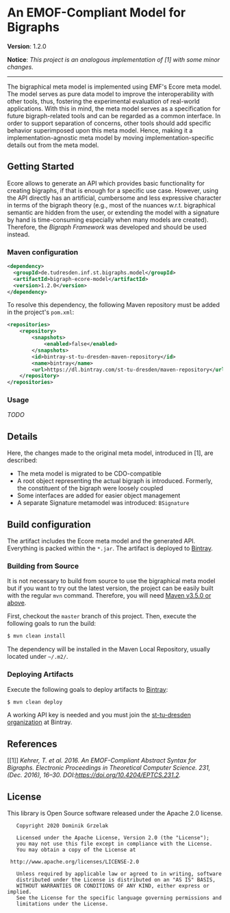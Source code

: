 # An EMOF-Compliant Model for Bigraphs

**Version**: 1.2.0

**Notice**: *This project is an analogous implementation of [1] with some minor changes.*

----------

The bigraphical meta model is implemented using EMF's Ecore meta model. 
The model serves as pure data model to improve the interoperability with other tools, thus, fostering the experimental evaluation of real-world applications. 
With this in mind, the meta model serves as a specification for future bigraph-related tools and can be regarded as a common interface. In order to support separation of concerns, other tools should add specific behavior superimposed upon this meta model. 
Hence, making it a implementation-agnostic meta model by moving implementation-specific details out from the meta model.

## Getting Started

Ecore allows to generate an API which provides basic functionality for creating bigraphs, if that is enough for a specific use case. However, using the API directly has an artificial, cumbersome and less expressive character in terms of the bigraph theory (e.g., most of the nuances w.r.t. bigraphical semantic are hidden from the user, or extending the model with a signature by hand is time-consuming especially when many models are created). 
Therefore, the *Bigraph Framework* was developed and should be used instead.

### Maven configuration

```xml
<dependency>
  <groupId>de.tudresden.inf.st.bigraphs.model</groupId>
  <artifactId>bigraph-ecore-model</artifactId>
  <version>1.2.0</version>
</dependency>
```

To resolve this dependency, the following Maven repository must be added in the project's `pom.xml`:

```xml
<repositories>
    <repository>
        <snapshots>
            <enabled>false</enabled>
        </snapshots>
        <id>bintray-st-tu-dresden-maven-repository</id>
        <name>bintray</name>
        <url>https://dl.bintray.com/st-tu-dresden/maven-repository</url>
    </repository>
</repositories>
```

### Usage

*TODO*

## Details

Here, the changes made to the original meta model, introduced in [1], are described:

- The meta model is migrated to be CDO-compatible
- A root object representing the actual bigraph is introduced. Formerly, 
the constituent of the bigraph were loosely coupled
- Some interfaces are added for easier object management
- A separate Signature metamodel was introduced: `BSignature`


## Build configuration

The artifact includes the Ecore meta model and the generated API. 
Everything is packed within the `*.jar`. The artifact is deployed to [Bintray](https://bintray.com/).

### Building from Source

It is not necessary to build from source to use the bigraphical meta model but 
if you want to try out the latest version, the project can be easily built 
with the regular `mvn` command. Therefore, you will need 
[Maven v3.5.0 or above](https://maven.apache.org/run-maven/index.html).

First, checkout the `master` branch of this project.
Then, execute the following goals to run the build:
```bash
$ mvn clean install
```
The dependency will be installed in the Maven Local Repository, usually located under `~/.m2/`.

### Deploying Artifacts

Execute the following goals to deploy artifacts to [Bintray](https://bintray.com/):
```bash
$ mvn clean deploy
```

A working API key is needed and you must join the [st-tu-dresden organization](https://bintray.com/st-tu-dresden) at Bintray.

## References

[[1]] _Kehrer, T. et al. 2016. An EMOF-Compliant Abstract Syntax for Bigraphs. Electronic Proceedings in Theoretical Computer Science. 231, (Dec. 2016), 16–30. DOI:https://doi.org/10.4204/EPTCS.231.2._

## License

This library is Open Source software released under the Apache 2.0 license.

```text
   Copyright 2020 Dominik Grzelak

   Licensed under the Apache License, Version 2.0 (the "License");
   you may not use this file except in compliance with the License.
   You may obtain a copy of the License at

 http://www.apache.org/licenses/LICENSE-2.0

   Unless required by applicable law or agreed to in writing, software
   distributed under the License is distributed on an "AS IS" BASIS,
   WITHOUT WARRANTIES OR CONDITIONS OF ANY KIND, either express or implied.
   See the License for the specific language governing permissions and
   limitations under the License. 
```



